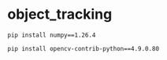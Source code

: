 # object_tracking
```
pip install numpy==1.26.4
```
```
pip install opencv-contrib-python==4.9.0.80
```